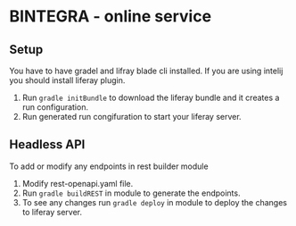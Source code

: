 # BINTEGRA - online service

## Setup
You have to have gradel and lifray blade cli installed. If you are using intelij you should install liferay plugin.  
1. Run `gradle initBundle` to download the liferay bundle and it creates a run configuration.
2. Run generated run congifuration to start your liferay server. 


## Headless API
To add or modify any endpoints in rest builder module  
1. Modify rest-openapi.yaml file.
2. Run `gradle buildREST` in module to generate the endpoints.
3. To see any changes run `gradle deploy` in module to deploy the changes to liferay server.